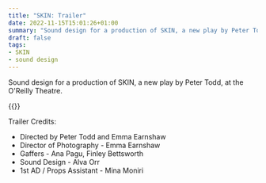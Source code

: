 ```yaml
---
title: "SKIN: Trailer"
date: 2022-11-15T15:01:26+01:00
summary: "Sound design for a production of SKIN, a new play by Peter Todd, at the O’Reilly Theatre."
draft: false
tags:
- SKIN
- sound design
---
```


Sound design for a production of SKIN, a new play by Peter Todd, at the O'Reilly Theatre.

{{<youtube id="RaEu-x7RfPw">}}


Trailer Credits:
- Directed by Peter Todd and Emma Earnshaw
- Director of Photography - Emma Earnshaw
- Gaffers - Ana Pagu, Finley Bettsworth
- Sound Design - Alva Orr
- 1st AD / Props Assistant - Mina Moniri

